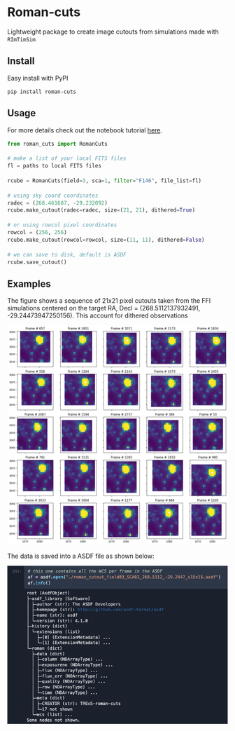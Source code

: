 # Roman-cuts

Lightweight package to create image cutouts from simulations made with `RImTimSim`

## Install

Easy install with PyPI
```
pip install roman-cuts
```

## Usage

For more details check out the notebook tutorial [here](./tutorial.ipynb).

```python
from roman_cuts import RomanCuts

# make a list of your local FITS files
fl = paths to local FITS files

rcube = RomanCuts(field=3, sca=1, filter="F146", file_list=fl)

# using sky coord coordinates
radec = (268.461687, -29.232092)
rcube.make_cutout(radec=radec, size=(21, 21), dithered=True)

# or using rowcol pixel coordinates
rowcol = (256, 256)
rcube.make_cutout(rowcol=rowcol, size=(11, 11), dithered=False)

# we can save to disk, default is ASDF
rcube.save_cutout()
```

## Examples
The figure shows a sequence of 21x21 pixel cutouts taken from the FFI simulations 
centered on the target RA, Decl = (268.5112137932491, -29.24473947250156).
This account for dithered observations

![cutouts](./figures/cutout_example.png)

The data is saved into a ASDF file as shown below:

![asdf](./figures/asdf_example.png)